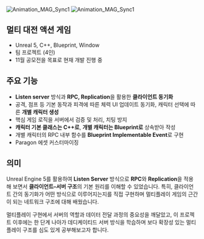 ![Animation_MAG_Sync1](https://github.com/user-attachments/assets/d0516588-c9f1-4e6f-bf67-4a965927b89d)
![Animation_MAG_Sync1](https://github.com/user-attachments/assets/e5d418d1-b6fd-4c48-b906-846ba40ba004)


## 멀티 대전 액션 게임
- Unreal 5, C++, Blueprint, Window
- 팀 프로젝트 (4인)
- 11월 공모전을 목표로 현재 개발 진행 중

## 주요 기능
- **Listen server** 방식과 **RPC, Replication**을 활용한 **클라이언트 동기화**
- 공격, 점프 등 기본 동작과 피격에 따른 체력 UI 업데이트 동기화, 캐릭터 선택에 따른 **개별 캐릭터 생성**
- 핵심 게임 로직을 서버에서 검증 및 처리, 치팅 방지
- **캐릭터 기본 클래스는 C++로**, **개별 캐릭터는 Blueprint로** 상속받아 작성
 - 개별 캐릭터의 RPC 내부 함수를 **Blueprint Implementable Event**로 구현
- Paragon 에셋 커스터마이징

## 의미
Unreal Engine 5를 활용하여 **Listen Server** 방식으로 **RPC**와 **Replication**을 적용해 보면서 **클라이언트–서버 구조**의 기본 원리를 이해할 수 있었습니다. 특히, 클라이언트 간의 동기화가 어떤 방식으로 이루어지는지를 직접 구현하며 멀티플레이 게임의 근간이 되는 네트워크 구조에 대해 배웠습니다.

멀티플레이 구현에서 서버의 역할과 데이터 전달 과정의 중요성을 깨달았고, 이 프로젝트 이후에는 한 단계 나아가 데디케이티드 서버 방식을 학습하며 보다 확장성 있는 멀티플레이 구조를 심도 있게 공부해보고자 합니다.
